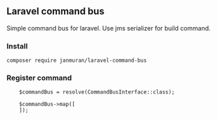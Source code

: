 ## Laravel command bus

Simple command bus for laravel. Use jms serializer for build command.

### Install

`composer require janmuran/laravel-command-bus`


### Register command

        $commandBus = resolve(CommandBusInterface::class);

        $commandBus->map([
        ]);